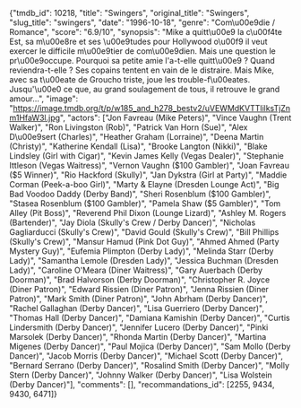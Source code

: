 {"tmdb_id": 10218, "title": "Swingers", "original_title": "Swingers", "slug_title": "swingers", "date": "1996-10-18", "genre": "Com\u00e9die / Romance", "score": "6.9/10", "synopsis": "Mike a quitt\u00e9 la c\u00f4te Est, sa m\u00e8re et ses \u00e9tudes pour Hollywood o\u00f9 il veut exercer le difficile m\u00e9tier de com\u00e9dien. Mais une question le pr\u00e9occupe. Pourquoi sa petite amie l'a-t-elle quitt\u00e9 ? Quand reviendra-t-elle ? Ses copains tentent en vain de le distraire. Mais Mike, avec sa t\u00eate de Groucho triste, joue les trouble-f\u00eates. Jusqu'\u00e0 ce que, au grand soulagement de tous, il retrouve le grand amour...", "image": "https://image.tmdb.org/t/p/w185_and_h278_bestv2/uVEWMdKVTTlilksTjZnm1HfaW3l.jpg", "actors": ["Jon Favreau (Mike Peters)", "Vince Vaughn (Trent Walker)", "Ron Livingston (Rob)", "Patrick Van Horn (Sue)", "Alex D\u00e9sert (Charles)", "Heather Graham (Lorraine)", "Deena Martin (Christy)", "Katherine Kendall (Lisa)", "Brooke Langton (Nikki)", "Blake Lindsley (Girl with Cigar)", "Kevin James Kelly (Vegas Dealer)", "Stephanie Ittleson (Vegas Waitress)", "Vernon Vaughn ($100 Gambler)", "Joan Favreau ($5 Winner)", "Rio Hackford (Skully)", "Jan Dykstra (Girl at Party)", "Maddie Corman (Peek-a-boo Girl)", "Marty & Elayne (Dresden Lounge Act)", "Big Bad Voodoo Daddy (Derby Band)", "Sheri Rosenblum ($100 Gambler)", "Stasea Rosenblum ($100 Gambler)", "Pamela Shaw ($5 Gambler)", "Tom Alley (Pit Boss)", "Reverend Phil Dixon (Lounge Lizard)", "Ashley M. Rogers (Bartender)", "Jay Diola (Skully's Crew / Derby Dancer)", "Nicholas Gagliarducci (Skully's Crew)", "David Gould (Skully's Crew)", "Bill Phillips (Skully's Crew)", "Mansur Hamud (Pink Dot Guy)", "Ahmed Ahmed (Party Mystery Guy)", "Eufemia Plimpton (Derby Lady)", "Melinda Starr (Derby Lady)", "Samantha Lemole (Dresden Lady)", "Jessica Buchman (Dresden Lady)", "Caroline O'Meara (Diner Waitress)", "Gary Auerbach (Derby Doorman)", "Brad Halvorson (Derby Doorman)", "Christopher R. Joyce (Diner Patron)", "Edward Rissien (Diner Patron)", "Jenna Rissien (Diner Patron)", "Mark Smith (Diner Patron)", "John Abrham (Derby Dancer)", "Rachel Gallaghan (Derby Dancer)", "Lisa Guerriero (Derby Dancer)", "Thomas Hall (Derby Dancer)", "Damiana Kamishin (Derby Dancer)", "Curtis Lindersmith (Derby Dancer)", "Jennifer Lucero (Derby Dancer)", "Pinki Marsolek (Derby Dancer)", "Rhonda Martin (Derby Dancer)", "Martina Migenes (Derby Dancer)", "Paul Mojica (Derby Dancer)", "Sam Mollo (Derby Dancer)", "Jacob Morris (Derby Dancer)", "Michael Scott (Derby Dancer)", "Bernard Serrano (Derby Dancer)", "Rosalind Smith (Derby Dancer)", "Molly Stern (Derby Dancer)", "Johnny Walker (Derby Dancer)", "Lisa Wolstein (Derby Dancer)"], "comments": [], "recommandations_id": [2255, 9434, 9430, 6471]}